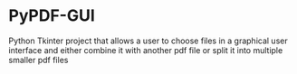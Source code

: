 # PyPDF-GUI
Python Tkinter project that allows a user to choose files in a graphical user interface and either combine it with another pdf file or split it into multiple smaller pdf files
